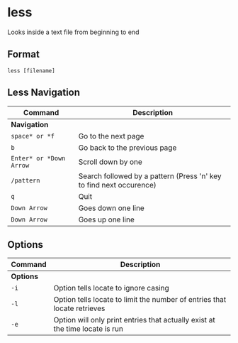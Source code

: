 # less

Looks inside a text file from beginning to end

## Format

`less [filename]`

## Less Navigation

| **Command**   | **Description**   |
| --------------|-------------------|
| **Navigation** |
| `space* or *f` | Go to the next page |
| `b` | Go back to the previous page |
| `Enter* or *Down Arrow` | Scroll down by one |
| `/pattern` | Search followed by a pattern (Press 'n' key to find next occurence) |
| `q` | Quit |
| `Down Arrow` | Goes down one line |
| `Down Arrow` | Goes up one line |

## Options

| **Command**   | **Description**   |
| --------------|-------------------|
| **Options** |
| `-i` | Option tells locate to ignore casing |
| `-l` | Option tells locate to limit the number of entries that locate retrieves |
| `-e` | Option will only print entries that actually exist at the time locate is run |